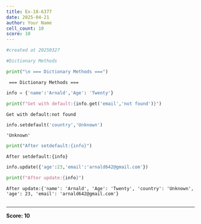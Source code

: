 ```yaml
---
title: Ex-18-6377
date: 2025-04-21
author: Your Name
cell_count: 10
score: 10
---
```


```python
#created at 20250327
```


```python
#Dictionary Methods
```


```python
print("\n === Dictionary Methods ===")
```

    
     === Dictionary Methods ===



```python
info = {'name':'Arnald','Age': 'Twenty'}
```


```python
print(f"Get with default:{info.get('email','not found')}")
```

    Get with default:not found



```python
info.setdefault('country','Unknown')
```




    'Unknown'




```python
print("After setdefault:{info}")
```

    After setdefault:{info}



```python
info.update({'age':23,'email':'arnald642@gmail.com'})
```


```python
print(f"After update:{info}")
```

    After update:{'name': 'Arnald', 'Age': 'Twenty', 'country': 'Unknown', 'age': 23, 'email': 'arnald642@gmail.com'}



```python

```


---
**Score: 10**